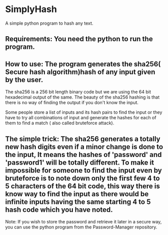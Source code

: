 # SimplyHash
A simple python program to hash any text.
## Requirements: You need the python to run the program. 
## How to use: The program generates the sha256( Secure hash algorithm)hash of any input given by the user.
   
 The sha256 is a 256 bit length binary code but we are using the 64 bit hexadecimal output of the same.
 The beauty of the sha256 hashing is that there is no way of finding the output if you don't know the input.
 
 Some people store a list of inputs and its hash pairs to find the input or they have to try all combinations of input and generate the hashes for each of them to find a match ( also called bruteforce attack).
## The simple trick: The sha256 generates a totally new hash digits even if a minor change is done to the input, It means the hashes of 'password' and 'password1' will be totally different. To make it impossible for someone to find the input even by bruteforce is to note down only the first few 4 to 5 characters of the 64 bit code, this way there is know way to find the input as there would be infinite inputs having the same starting 4 to 5 hash code which you have noted.
   
Note: If you wish to store the password and retrieve it later in a secure way, you can use the python program from the Password-Manager repository.
